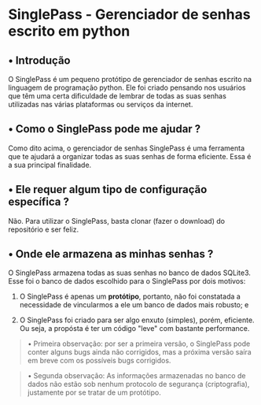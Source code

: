 # SinglePass - Gerenciador de senhas escrito em python

## • Introdução

O SinglePass é um pequeno protótipo de gerenciador de senhas escrito na linguagem de programação python.
Ele foi criado pensando nos usuários que têm uma certa dificuldade de lembrar de todas as suas senhas
utilizadas nas várias plataformas ou serviços da internet.

## • Como o SinglePass pode me ajudar ?

Como dito acima, o gerenciador de senhas SinglePass é uma ferramenta que te ajudará a organizar todas
as suas senhas de forma eficiente. Essa é a sua principal finalidade.

## • Ele requer algum tipo de configuração específica ?

Não. Para utilizar o SinglePass, basta clonar (fazer o download) do repositório e ser feliz.

## • Onde ele armazena as minhas senhas ?

O SinglePass armazena todas as suas senhas no banco de dados SQLite3. Esse foi o banco de dados escolhido
para o SinglePass por dois motivos:

1. O SinglePass é apenas um **protótipo**, portanto, não foi constatada a necessidade de vincularmos a ele um banco de dados mais robusto; e

2. O SinglePass foi criado para ser algo enxuto (simples), porém, eficiente. Ou seja, a propósta é ter um código "leve" com bastante performance.

>• Primeira observação: por ser a primeira versão, o SinglePass pode conter alguns bugs ainda não corrigidos, mas a próxima versão saíra em breve com os possíveis bugs corrigidos. 

>• Segunda observação: As informações armazenadas no banco de dados não estão sob nenhum protocolo de segurança (criptografia), justamente por se tratar de um protótipo.
